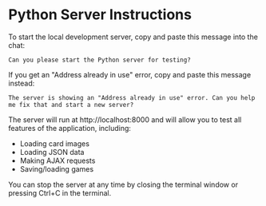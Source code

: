 # Python Server Instructions

To start the local development server, copy and paste this message into the chat:

```
Can you please start the Python server for testing?
```

If you get an "Address already in use" error, copy and paste this message instead:

```
The server is showing an "Address already in use" error. Can you help me fix that and start a new server?
```

The server will run at http://localhost:8000 and will allow you to test all features of the application, including:
- Loading card images
- Loading JSON data
- Making AJAX requests
- Saving/loading games

You can stop the server at any time by closing the terminal window or pressing Ctrl+C in the terminal. 